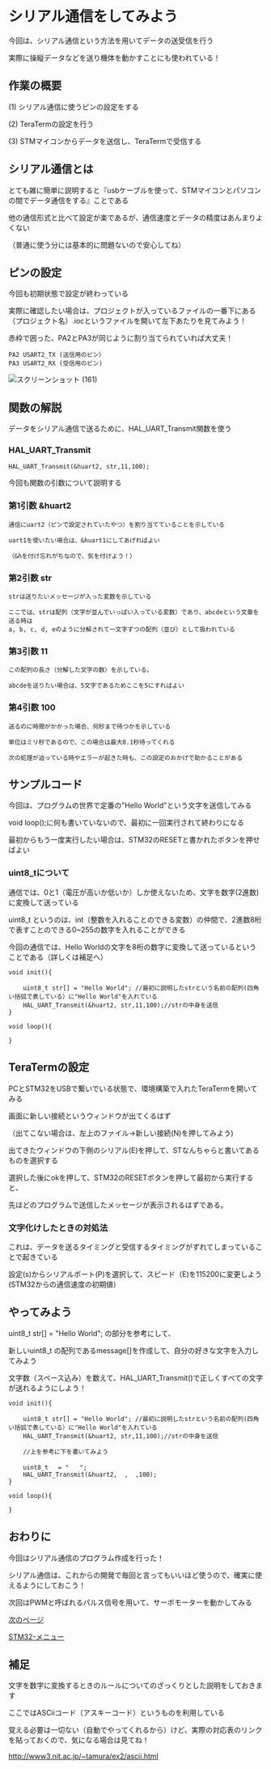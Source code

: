 
# シリアル通信をしてみよう

今回は、シリアル通信という方法を用いてデータの送受信を行う

実際に操縦データなどを送り機体を動かすことにも使われている！

## 作業の概要

(1) シリアル通信に使うピンの設定をする

(2) TeraTermの設定を行う

(3) STMマイコンからデータを送信し、TeraTermで受信する

## シリアル通信とは

とても雑に簡単に説明すると『usbケーブルを使って、STMマイコンとパソコンの間でデータ通信をする』ことである

他の通信形式と比べて設定が楽であるが、通信速度とデータの精度はあんまりよくない

（普通に使う分には基本的に問題ないので安心してね）

## ピンの設定

今回も初期状態で設定が終わっている

実際に確認したい場合は、プロジェクトが入っているファイルの一番下にある
（プロジェクト名）.iocというファイルを開いて左下あたりを見てみよう！

赤枠で囲った、PA2とPA3が同じように割り当てられていれば大丈夫！
```
PA2 USART2_TX (送信用のピン）
PA3 USART2_RX (受信用のピン)
```
![スクリーンショット (161)](https://github.com/user-attachments/assets/06d524aa-d26b-4596-ba3d-173e87dc766e)

## 関数の解説

データをシリアル通信で送るために、HAL_UART_Transmit関数を使う

### HAL_UART_Transmit
```
HAL_UART_Transmit(&huart2, str,11,100);
```
今回も関数の引数について説明する
### 第1引数 &huart2
```
通信にuart2（ピンで設定されていたやつ）を割り当てていることを示している

uart1を使いたい場合は、&huart1にしてあげればよい

（&hを付け忘れがちなので、気を付けよう！）
```
### 第2引数 str
```
strは送りたいメッセージが入った変数を示している

ここでは、strは配列（文字が並んでいっぱい入っている変数）であり、abcdeという文章を送る時は
a, b, c, d, eのように分解されて一文字ずつの配列（並び）として扱われている
```
### 第3引数 11
```
この配列の長さ（分解した文字の数）を示している。

abcdeを送りたい場合は、5文字であるためここを5にすればよい
```
### 第4引数 100
```
送るのに時間がかかった場合、何秒まで待つかを示している

単位はミリ秒であるので、この場合は最大0.1秒待ってくれる

次の処理が迫っている時やエラーが起きた時も、この設定のおかげで助かることがある
```
## サンプルコード

今回は、プログラムの世界で定番の"Hello World"という文字を送信してみる

void loop();に何も書いていないので、最初に一回実行されて終わりになる

最初からもう一度実行したい場合は、STM32のRESETと書かれたボタンを押せばよい


### uint8_tについて

通信では、0と1（電圧が高いか低いか）しか使えないため、文字を数字(2進数)に変換して送っている

uint8_t というのは、int（整数を入れることのできる変数）の仲間で、2進数8桁で表すことのできる0~255の数字を入れることができる

今回の通信では、Hello Worldの文字を8桁の数字に変換して送っているということである（詳しくは補足へ）

```
void init(){

	uint8_t str[] = "Hello World"; //最初に説明したstrという名前の配列(四角い括弧で表している）に"Hello World"を入れている
	HAL_UART_Transmit(&huart2, str,11,100);//strの中身を送信
}

void loop(){
  
}
```

## TeraTermの設定

PCとSTM32をUSBで繋いでいる状態で、環境構築で入れたTeraTermを開いてみる

画面に新しい接続というウィンドウが出てくるはず

（出てこない場合は、左上のファイル→新しい接続(N)を押してみよう)

出てきたウィンドウの下側のシリアル(E)を押して、STなんちゃらと書いてあるものを選択する

選択した後にokを押して、STM32のRESETボタンを押して最初から実行すると、

先ほどのプログラムで送信したメッセージが表示されるはずである。

### 文字化けしたときの対処法

これは、データを送るタイミングと受信するタイミングがずれてしまっていることで起きている

設定(s)からシリアルポート(P)を選択して、スピード（E)を115200に変更しよう(STM32からの通信速度の初期値）

## やってみよう

uint8_t str[] = "Hello World"; の部分を参考にして、

新しいuint8_t の配列であるmessage[]を作成して、自分の好きな文字を入力してみよう

文字数（スペース込み）を数えて、HAL_UART_Transmit()で正しくすべての文字が送れるようにしよう！
```
void init(){

	uint8_t str[] = "Hello World"; //最初に説明したstrという名前の配列(四角い括弧で表している）に"Hello World"を入れている
	HAL_UART_Transmit(&huart2, str,11,100);//strの中身を送信

 	//上を参考に下を書いてみよう

 	uint8_t　 = "   "; 
	HAL_UART_Transmit(&huart2,  ,  ,100);
}

void loop(){

}
```
## おわりに

今回はシリアル通信のプログラム作成を行った！

シリアル通信は、これからの開発で毎回と言ってもいいほど使うので、確実に使えるようにしておこう！

次回はPWMと呼ばれるパルス信号を用いて、サーボモーターを動かしてみる

[次のページ](13_サーボモーター.md)

[STM32-メニュー](index.md)

## 補足

文字を数字に変換するときのルールについてのざっくりとした説明をしておきます

ここではASCiiコード（アスキーコード）というものを利用している

覚える必要は一切ない（自動でやってくれるから）けど、実際の対応表のリンクを貼っておくので、気になる場合は見てね！

http://www3.nit.ac.jp/~tamura/ex2/ascii.html
